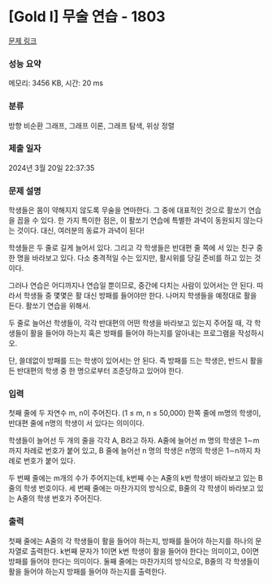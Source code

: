 # [Gold I] 무술 연습 - 1803 

[문제 링크](https://www.acmicpc.net/problem/1803) 

### 성능 요약

메모리: 3456 KB, 시간: 20 ms

### 분류

방향 비순환 그래프, 그래프 이론, 그래프 탐색, 위상 정렬

### 제출 일자

2024년 3월 20일 22:37:35

### 문제 설명

<p>학생들은 몸이 약해지지 않도록 무술을 연마한다. 그 중에 대표적인 것으로 활쏘기 연습을 꼽을 수 있다. 한 가지 특이한 점은, 이 활쏘기 연습에 특별한 과녁이 동원되지 않는다는 것이다. 대신, 여러분의 동료가 과녁이 된다!</p>

<p>학생들은 두 줄로 길게 늘어서 있다. 그리고 각 학생들은 반대편 줄 쪽에 서 있는 친구 중 한 명을 바라보고 있다. 다소 충격적일 수는 있지만, 활시위를 당길 준비를 하고 있는 것이다.</p>

<p>그러나 연습은 어디까지나 연습일 뿐이므로, 중간에 다치는 사람이 있어서는 안 된다. 따라서 학생들 중 몇몇은 활 대신 방패를 들어야만 한다. 나머지 학생들을 예정대로 활을 든다. 활쏘기 연습을 위해서.</p>

<p>두 줄로 늘어선 학생들이, 각각 반대편의 어떤 학생을 바라보고 있는지 주어질 때, 각 학생들이 활을 들어야 하는지 혹은 방패를 들어야 하는지를 알아내는 프로그램을 작성하시오.</p>

<p>단, 쓸데없이 방패를 드는 학생이 있어서는 안 된다. 즉 방패를 드는 학생은, 반드시 활을 든 반대편의 학생 중 한 명으로부터 조준당하고 있어야 한다.</p>

### 입력 

 <p>첫째 줄에 두 자연수 m, n이 주어진다. (1 ≤ m, n ≤ 50,000) 한쪽 줄에 m명의 학생이, 반대편 줄에 n명의 학생이 서 있다는 의미이다.</p>

<p>학생들이 늘어선 두 개의 줄을 각각 A, B라고 하자. A줄에 늘어선 m 명의 학생은 1∼m까지 차례로 번호가 붙어 있고, B 줄에 늘어선 n 명의 학생은 n명의 학생은 1∼n까지 차례로 번호가 붙어 있다.</p>

<p>두 번째 줄에는 m개의 수가 주어지는데, k번째 수는 A줄의 k번 학생이 바라보고 있는 B줄의 학생 번호이다. 세 번째 줄에는 마찬가지의 방식으로, B줄의 각 학생이 바라보고 있는 A줄의 학생 번호가 주어진다.</p>

### 출력 

 <p>첫째 줄에는 A줄의 각 학생들이 활을 들어야 하는지, 방패를 들어야 하는지를 하나의 문자열로 출력한다. k번째 문자가 1이면 k번 학생이 활을 들어야 한다는 의미이고, 0이면 방패를 들어야 한다는 의미이다. 둘째 줄에는 마찬가지의 방식으로, B줄의 각 학생들이 활을 들어야 하는지 방패를 들어야 하는지를 출력한다.</p>


